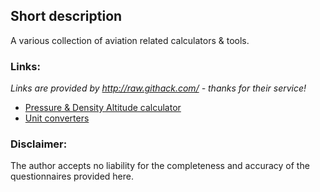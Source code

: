 ## Short description
A various collection of aviation related calculators & tools.

### Links:
*Links are provided by http://raw.githack.com/ - thanks for their service!*

* [Pressure & Density Altitude calculator](https://raw.githack.com/pe-jot/AviationCalculators/49659d89eb994226bb9a4ff0a5bad8edfe60be80/altitude.html)
* [Unit converters](https://raw.githack.com/pe-jot/AviationCalculators/c1ad41e11b2b12fefe12dfef3b0987d5ed985397/unitconverter.html)
<!-- https://raw.githack.com/pe-jot/AviationCalculators/main/altitude.html -->

### Disclaimer:
The author accepts no liability for the completeness and accuracy of the questionnaires provided here.
